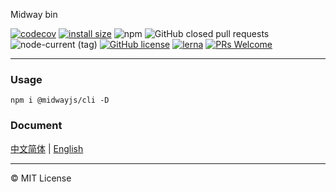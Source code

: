 Midway bin


[![codecov](https://codecov.io/gh/midwayjs/cli/branch/master/graph/badge.svg)](https://codecov.io/gh/midwayjs/cli)
[![install size](https://packagephobia.com/badge?p=@midwayjs/cli)](https://packagephobia.com/result?p=@midwayjs/cli)
![npm](https://img.shields.io/npm/dm/@midwayjs/cli)
![GitHub closed pull requests](https://img.shields.io/github/issues-pr-closed/midwayjs/cli)
![node-current (tag)](https://img.shields.io/node/v/@midwayjs/cli/latest)
[![GitHub license](https://img.shields.io/badge/license-MIT-blue.svg)](https://github.com/midwayjs/cli/blob/master/LICENSE)
[![lerna](https://img.shields.io/badge/maintained%20with-lerna-cc00ff.svg)](https://lernajs.io/)
[![PRs Welcome](https://img.shields.io/badge/PRs-welcome-brightgreen.svg)](https://github.com/midwayjs/cli/pulls)

---


### Usage
```
npm i @midwayjs/cli -D
```

### Document

[中文简体](https://www.midwayjs.org/docs/tool/cli) | [English](https://www.midwayjs.org/en/docs/tool/cli)


---

© MIT License